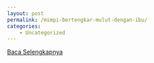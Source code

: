 ```yaml
---
layout: post
permalink: /mimpi-bertengkar-mulut-dengan-ibu/
categories:
    - Uncategorized
---
```


[Baca Selengkapnya](/03)